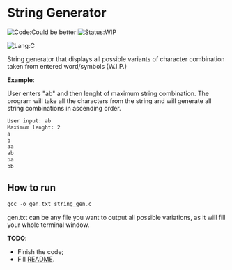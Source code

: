 # String Generator

![Code:Could be better](https://img.shields.io/badge/Code-Could%20be%20better-red?style=flat-square)
![Status:WIP](https://img.shields.io/badge/Status-WIP-yellow?style=flat-square)

![Lang:C](https://img.shields.io/badge/Lang-C-blue?style=flat-square)

String generator that displays all possible variants of character combination taken from entered word/symbols (W.I.P.)

**Example**:

User enters "ab" and then lenght of maximum string combination. The program will take all the characters from the string and will generate all string combinations in ascending order.

```txt
User input: ab
Maximum lenght: 2
a
b
aa
ab
ba
bb
```

## How to run

```c
gcc -o gen.txt string_gen.c
```

gen.txt can be any file you want to output all possible variations, as it will fill your whole terminal window.

**TODO**:

- Finish the code;
- Fill [README](./README.md).

